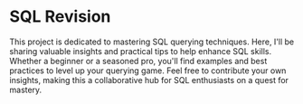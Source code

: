# SQL Revision
This project is dedicated to mastering SQL querying techniques. Here, I'll be sharing valuable insights and practical tips to help enhance SQL skills. Whether a beginner or a seasoned pro, you'll find examples and best practices to level up your querying game. Feel free to contribute your own insights, making this a collaborative hub for SQL enthusiasts on a quest for mastery.

